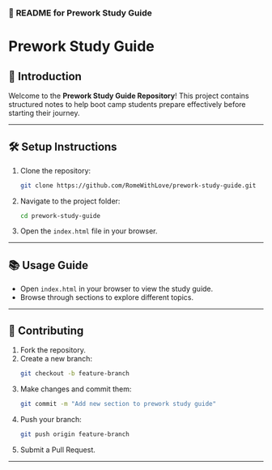 ### 📝 **README for Prework Study Guide**  

# **Prework Study Guide**  

## 📖 **Introduction**  
Welcome to the **Prework Study Guide Repository**! This project contains structured notes to help boot camp students prepare effectively before starting their journey.  

---

## 🛠️ **Setup Instructions**  
1. Clone the repository:  
   ```bash
   git clone https://github.com/RomeWithLove/prework-study-guide.git
   ```  
2. Navigate to the project folder:  
   ```bash
   cd prework-study-guide
   ```  
3. Open the `index.html` file in your browser.  

---

## 📚 **Usage Guide**  
- Open `index.html` in your browser to view the study guide.  
- Browse through sections to explore different topics.  
---

## 🤝 **Contributing**  
1. Fork the repository.  
2. Create a new branch:  
   ```bash
   git checkout -b feature-branch
   ```  
3. Make changes and commit them:  
   ```bash
   git commit -m "Add new section to prework study guide"
   ```  
4. Push your branch:  
   ```bash
   git push origin feature-branch
   ```  
5. Submit a Pull Request.  

---
